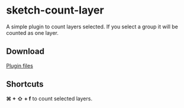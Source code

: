 # sketch-count-layer
A simple plugin to count layers selected. If you select a group it will be counted as one layer.

## Download
[Plugin files](https://github.com/SamuelBarbosa/sketch-count-layer/archive/1.0.1.zip)

## Shortcuts
**⌘ + ⇧ + f** to count selected layers.
